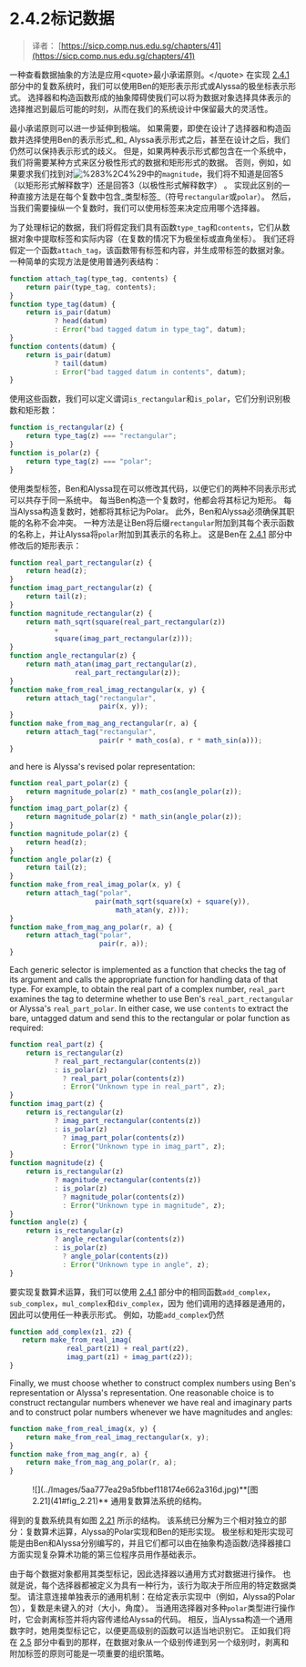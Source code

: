 # 2.4.2标记数据

> 译者： [https://sicp.comp.nus.edu.sg/chapters/41](https://sicp.comp.nus.edu.sg/chapters/41)

一种查看数据抽象的方法是应用&lt;quote&gt;最小承诺原则。&lt;/quote&gt; 在实现 [2.4.1](40) 部分中的复数系统时，我们可以使用Ben的矩形表示形式或Alyssa的极坐标表示形式。 选择器和构造函数形成的抽象障碍使我们可以将为数据对象选择具体表示的选择推迟到最后可能的时刻，从而在我们的系统设计中保留最大的灵活性。

最小承诺原则可以进一步延伸到极端。 如果需要，即使在设计了选择器和构造函数并选择使用Ben的表示形式_和_ Alyssa表示形式之后，甚至在设计之后，我们仍然可以保持表示形式的歧义。 但是，如果两种表示形式都包含在一个系统中，我们将需要某种方式来区分极性形式的数据和矩形形式的数据。 否则，例如，如果要求我们找到对![%283%2C4%29](../Images/850125459bb36f865a35977a34eb2923.jpg)中的`magnitude`，我们将不知道是回答5（以矩形形式解释数字）还是回答3（以极性形式解释数字） 。 实现此区别的一种直接方法是在每个复数中包含_类型标签_（符号`rectangular`或`polar`）。 然后，当我们需要操纵一个复数时，我们可以使用标签来决定应用哪个选择器。

为了处理标记的数据，我们将假定我们具有函数`type_tag`和`contents`，它们从数据对象中提取标签和实际内容（在复数的情况下为极坐标或直角坐标）。 我们还将假定一个函数`attach_tag`，该函数带有标签和内容，并生成带标签的数据对象。 一种简单的实现方法是使用普通列表结构：

```js
function attach_tag(type_tag, contents) {
    return pair(type_tag, contents);
}
function type_tag(datum) {
    return is_pair(datum)
           ? head(datum)
           : Error("bad tagged datum in type_tag", datum);
}
function contents(datum) {
    return is_pair(datum)
           ? tail(datum)
           : Error("bad tagged datum in contents", datum);
}
```

使用这些函数，我们可以定义谓词`is_rectangular`和`is_polar`，它们分别识别极数和矩形数：

```js
function is_rectangular(z) {
    return type_tag(z) === "rectangular";
}
function is_polar(z) {
    return type_tag(z) === "polar";
}
```

使用类型标签，Ben和Alyssa现在可以修改其代码，以便它们的两种不同表示形式可以共存于同一系统中。 每当Ben构造一个复数时，他都会将其标记为矩形。 每当Alyssa构造复数时，她都将其标记为Polar。 此外，Ben和Alyssa必须确保其职能的名称不会冲突。 一种方法是让Ben将后缀`rectangular`附加到其每个表示函数的名称上，并让Alyssa将`polar`附加到其表示的名称上。 这是Ben在 [2.4.1](40) 部分中修改后的矩形表示：

```js
function real_part_rectangular(z) {
    return head(z);
}
function imag_part_rectangular(z) {
    return tail(z);
}
function magnitude_rectangular(z) {
    return math_sqrt(square(real_part_rectangular(z))
           +
           square(imag_part_rectangular(z)));
}
function angle_rectangular(z) {
    return math_atan(imag_part_rectangular(z),
                real_part_rectangular(z));
}
function make_from_real_imag_rectangular(x, y) {
    return attach_tag("rectangular",
                      pair(x, y));
}
function make_from_mag_ang_rectangular(r, a) {
    return attach_tag("rectangular",
                      pair(r * math_cos(a), r * math_sin(a)));
}
```

and here is Alyssa's revised polar representation:

```js
function real_part_polar(z) {
    return magnitude_polar(z) * math_cos(angle_polar(z));
}
function imag_part_polar(z) {
    return magnitude_polar(z) * math_sin(angle_polar(z));
}
function magnitude_polar(z) {
    return head(z);
}
function angle_polar(z) {
    return tail(z);
}
function make_from_real_imag_polar(x, y) {
    return attach_tag("polar",
                     pair(math_sqrt(square(x) + square(y)),
                          math_atan(y, z)));
}
function make_from_mag_ang_polar(r, a) {
    return attach_tag("polar",
                      pair(r, a));
}
```

Each generic selector is implemented as a function that checks the tag of its argument and calls the appropriate function for handling data of that type. For example, to obtain the real part of a complex number, `real_part` examines the tag to determine whether to use Ben's `real_part_rectangular` or Alyssa's `real_part_polar`. In either case, we use `contents` to extract the bare, untagged datum and send this to the rectangular or polar function as required:

```js
function real_part(z) {
    return is_rectangular(z)
           ? real_part_rectangular(contents(z))
           : is_polar(z)
             ? real_part_polar(contents(z))
             : Error("Unknown type in real_part", z);
}
function imag_part(z) {
    return is_rectangular(z)
           ? imag_part_rectangular(contents(z))
           : is_polar(z)
             ? imag_part_polar(contents(z))
             : Error("Unknown type in imag_part", z);
}
function magnitude(z) {
    return is_rectangular(z)
           ? magnitude_rectangular(contents(z))
           : is_polar(z)
             ? magnitude_polar(contents(z))
             : Error("Unknown type in magnitude", z);
}
function angle(z) {
    return is_rectangular(z)
           ? angle_rectangular(contents(z))
           : is_polar(z)
             ? angle_polar(contents(z))
             : Error("Unknown type in angle", z);
}
```

要实现复数算术运算，我们可以使用 [2.4.1](40) 部分中的相同函数`add_complex`，`sub_complex`，`mul_complex`和`div_complex`，因为 他们调用的选择器是通用的，因此可以使用任一种表示形式。 例如，功能`add_complex`仍然

```js
function add_complex(z1, z2) {
   return make_from_real_imag(
              real_part(z1) + real_part(z2),
              imag_part(z1) + imag_part(z2));
}
```

Finally, we must choose whether to construct complex numbers using Ben's representation or Alyssa's representation. One reasonable choice is to construct rectangular numbers whenever we have real and imaginary parts and to construct polar numbers whenever we have magnitudes and angles:

```js
function make_from_real_imag(x, y) {
    return make_from_real_imag_rectangular(x, y);
}
function make_from_mag_ang(r, a) {
    return make_from_mag_ang_polar(r, a);
}
```

<figure>![](../Images/5aa777ea29a5fbbef118174e662a316d.jpg)**[图2.21](41#fig_2.21)** 通用复数算法系统的结构。</figure>

得到的复数系统具有如图 <ref name="fig:generic-complex-system">[2.21](41#fig_2.21)</ref> 所示的结构。 该系统已分解为三个相对独立的部分：复数算术运算，Alyssa的Polar实现和Ben的矩形实现。 极坐标和矩形实现可能是由Ben和Alyssa分别编写的，并且它们都可以由在抽象构造函数/选择器接口方面实现复杂算术功能的第三位程序员用作基础表示。

由于每个数据对象都用其类型标记，因此选择器以通用方式对数据进行操作。 也就是说，每个选择器都被定义为具有一种行为，该行为取决于所应用的特定数据类型。 请注意连接单独表示的通用机制：在给定表示实现中（例如，Alyssa的Polar包），复数是未键入的对（大小，角度）。 当通用选择器对多种`polar`类型进行操作时，它会剥离标签并将内容传递给Alyssa的代码。 相反，当Alyssa构造一个通用数字时，她用类型标记它，以便更高级别的函数可以适当地识别它。 正如我们将在 [2.5](43) 部分中看到的那样，在数据对象从一个级别传递到另一个级别时，剥离和附加标签的原则可能是一项重要的组织策略。